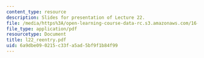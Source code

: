 ```yaml
---
content_type: resource
description: Slides for presentation of Lecture 22.
file: /media/https%3A/open-learning-course-data-rc.s3.amazonaws.com/16-851-satellite-engineering-fall-2003/6a9dbe090215c33fa5ad5bf9f1b84f99_l22_reentry.pdf
file_type: application/pdf
resourcetype: Document
title: l22_reentry.pdf
uid: 6a9dbe09-0215-c33f-a5ad-5bf9f1b84f99
---
```

